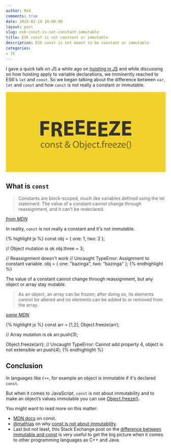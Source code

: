 ```yaml
---
author: Red
comments: true
date: 2019-01-10 10:00:00
layout: post
slug: es6-const-is-not-constant-immutable
title: ES6 const is not constant or immutable
description: ES6 const is not meant to be constant or immutable.
categories:
- JS
---
```


I gave a quick talk on JS a while ago on [hoisting in JS](/hoisting-in-javascript) and while discussing on how hoisting apply to variable declarations, we imminently reached to ES6's `let` and `const`. So we began talking about the difference between `var`, `let` and `const` and how `const` is not really a constant or immutable.

![JavaScript const and Object.freeze()](/dist/uploads/2019/01/const-object-freeze.png)

<!-- more -->

## What is `const`

> Constants are block-scoped, much like variables defined using the let statement. The value of a constant cannot change through reassignment, and it can't be redeclared.

*[from MDN](https://developer.mozilla.org/en-US/docs/Web/JavaScript/Reference/Statements/const)*

In reality, `const` is not really a constant and it's not immutable.

{% highlight js %}
  const obj = {
    one: 1,
    two: 2
  };

  // Object mutation is ok
  obj.three = 3;

  // Reassignment doesn't work
  // Uncaught TypeError: Assignment to constant variable.
  obj = {
    one: "bazinga",
    two: "bazinga"
  };
{% endhighlight %}

The value of a constant cannot change through reassignment, but any object or array stay mutable.

> As an object, an array can be frozen; after doing so, its elements cannot be altered and no elements can be added to or removed from the array.

*[same MDN](https://developer.mozilla.org/en-US/docs/Web/JavaScript/Reference/Statements/const)*

{% highlight js %}
  const arr = [1,2];
  Object.freeze(arr);

  // Array mutation is ok
  arr.push(3);

  Object.freeze(arr);
  // Uncaught TypeError: Cannot add property 4, object is not extensible
  arr.push(4);
{% endhighlight %}

## Conclusion

In languages like `C++`, for example an object is immutable if it's declared `const`.

But when it comes to JavaScript, `const` is not about immutability and to make an object’s values immutable you can use [Object.freeze()](https://developer.mozilla.org/en-US/docs/Web/JavaScript/Reference/Global_Objects/Object/freeze).

You might want to read more on this matter:

- [MDN docs](https://developer.mozilla.org/en-US/docs/Web/JavaScript/Reference/Statements/const) on const.
- [@mathias](https://twitter.com/mathias) on why [const is not about immutability](https://mathiasbynens.be/notes/es6-const).
- Last but not least, this Stack Exchange post on the [difference between immutable and const](https://softwareengineering.stackexchange.com/questions/149555/difference-between-immutable-and-const) is very useful to get the big picture when it comes to other programming languages as C++ and Java.